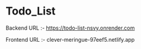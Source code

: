 # Todo_List

Backend URL :- https://todo-list-nsvy.onrender.com

Frontend URL :- clever-meringue-97eef5.netlify.app
